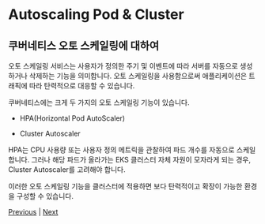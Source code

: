 # Autoscaling Pod & Cluster

## 쿠버네티스 오토 스케일링에 대하여
오토 스케일링 서비스는 사용자가 정의한 주기 및 이벤트에 따라 서버를 자동으로 생성하거나 삭제하는 기능을 의미합니다. 오토 스케일링을 사용함으로써 애플리케이션은 트래픽에 따라 탄력적으로 대응할 수 있습니다.

쿠버네티스에는 크게 두 가지의 오토 스케일링 기능이 있습니다.

- HPA(Horizontal Pod AutoScaler)

- Cluster Autoscaler

HPA는 CPU 사용량 또는 사용자 정의 메트릭을 관찰하여 파드 개수를 자동으로 스케일합니다. 그러나 해당 파드가 올라가는 EKS 클러스터 자체 자원이 모자라게 되는 경우, Cluster Autoscaler를 고려해야 합니다.

이러한 오토 스케일링 기능을 클러스터에 적용하면 보다 탄력적이고 확장이 가능한 환경을 구성할 수 있습니다.

[Previous](./100-scaling.md) | [Next](./100-pod-scaling.md)
